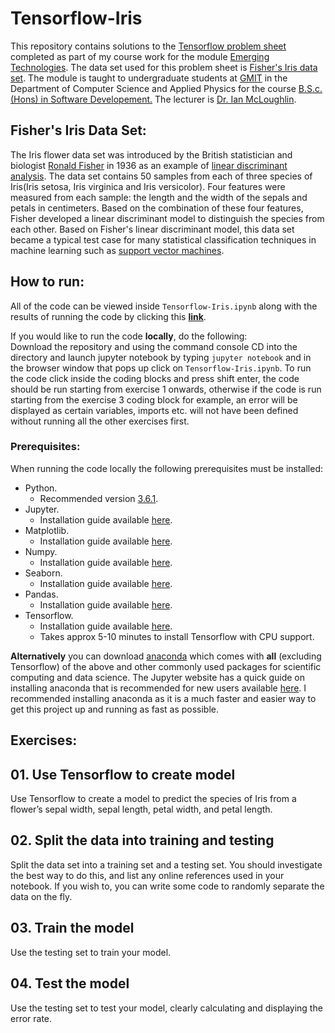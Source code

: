 # Tensorflow-Iris
This repository contains solutions to the [Tensorflow problem sheet](https://emerging-technologies.github.io/problems/tensorflow.html) completed as part of my course work for the module [Emerging Technologies](https://emerging-technologies.github.io/). The data set used for this problem sheet is [Fisher's Iris data set](https://en.wikipedia.org/wiki/Iris_flower_data_set). The module is taught to undergraduate students at [GMIT](http://www.gmit.ie/) in the Department of Computer Science and Applied Physics for the course [B.S.c. (Hons) in Software Developement.](https://www.gmit.ie/software-development/bachelor-science-honours-software-development) The lecturer is  [Dr. Ian McLoughlin](https://ianmcloughlin.github.io/).

## Fisher's Iris Data Set:
The Iris flower data set was introduced by the British statistician and biologist [Ronald Fisher](https://en.wikipedia.org/wiki/Ronald_Fisher) in 1936 as an example of [linear discriminant analysis](https://en.wikipedia.org/wiki/Linear_discriminant_analysis). The data set contains 50 samples from each of three species of Iris(Iris setosa, Iris virginica and Iris versicolor). Four features were measured from each sample: the length and the width of the sepals and petals in centimeters. Based on the combination of these four features, Fisher developed a linear discriminant model to distinguish the species from each other. Based on Fisher's linear discriminant model, this data set became a typical test case for many statistical classification techniques in machine learning such as [support vector machines](https://en.wikipedia.org/wiki/Support_vector_machine).

## How to run:
All of the code can be viewed inside `Tensorflow-Iris.ipynb` along with the results of running the code by clicking this **[link](https://github.com/RicardsGraudins/Tensorflow-Iris/blob/master/Tensorflow-Iris.ipynb)**.

If you would like to run the code **locally**, do the following:  
Download the repository and using the command console CD into the directory and launch jupyter notebook by typing `jupyter notebook` and in the browser window that pops up click on `Tensorflow-Iris.ipynb`. To run the code click inside the coding blocks and press shift enter, the code should be run starting from exercise 1 onwards, otherwise if the code is run starting from the exercise 3 coding block for example, an error will be displayed as certain variables, imports etc. will not have been defined without running all the other exercises first.

### Prerequisites:
When running the code locally the following prerequisites must be installed:  
* Python.  
  - Recommended version [3.6.1](https://www.python.org/downloads/release/python-361/).
* Jupyter.  
  - Installation guide available [here](http://jupyter.readthedocs.io/en/latest/install.html).
* Matplotlib.  
  - Installation guide available [here](https://matplotlib.org/downloads.html).
* Numpy.  
  - Installation guide available [here](http://www.numpy.org/).
* Seaborn.  
  - Installation guide available [here](https://seaborn.pydata.org/installing.html).
* Pandas.
  - Installation guide available [here](https://pandas.pydata.org/pandas-docs/stable/install.html).
* Tensorflow.
  - Installation guide available [here](https://www.tensorflow.org/install/).
  - Takes approx 5-10 minutes to install Tensorflow with CPU support.

**Alternatively** you can download [anaconda](https://anaconda.org/anaconda/python) which comes with **all** (excluding Tensorflow) of the above and other commonly used packages for scientific computing and data science. The Jupyter website has a quick guide on installing anaconda that is recommended for new users available [here](http://jupyter.readthedocs.io/en/latest/install.html). I recommended installing anaconda as it is a much faster and easier way to get this project up and running as fast as possible.


## Exercises: 
## 01. Use Tensorflow to create model
Use Tensorflow to create a model to predict the species of Iris from a flower’s sepal width, sepal length, petal width, and petal length. 
## 02. Split the data into training and testing 
Split the data set into a training set and a testing set. You should investigate the best way to do this, and list any online references used in your notebook. If you wish to, you can write some code to randomly separate the data on the fly.
## 03. Train the model 
Use the testing set to train your model.
## 04. Test the model
Use the testing set to test your model, clearly calculating and displaying the error rate.
